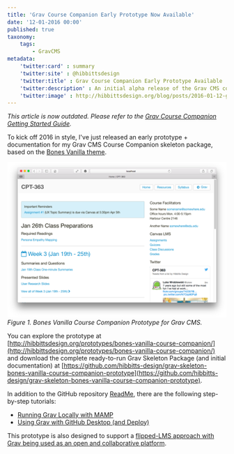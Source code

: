 ```yaml
---
title: 'Grav Course Companion Early Prototype Now Available'
date: '12-01-2016 00:00'
published: true
taxonomy:
    tags:
        - GravCMS
metadata:
    'twitter:card' : summary
    'twitter:site' : @hibbittsdesign
    'twitter:title' : Grav Course Companion Early Prototype Available
    'twitter:description' : An initial alpha release of the Grav CMS course companion package is now available for download.
    'twitter:image' : http://hibbittsdesign.org/blog/posts/2016-01-12-grav-course-companion-early-prototype-now-available/bvcc-screenshot.png
---
```


_This article is now outdated. Please refer to the [Grav Course Companion Getting Started Guide](../2016-02-12-grav-course-companion-getting-started-guide)._

To kick off 2016 in style, I've just released an early prototype + documentation for my Grav CMS Course Companion skeleton package, based on the [Bones Vanilla theme](https://github.com/smartgravity/grav-theme-bones-vanilla).

![Bones Vanilla Course Companion Prototype for Grav CMS](bvcc-screenshot.png)  
_Figure 1. Bones Vanilla Course Companion Prototype for Grav CMS._

You can explore the prototype at [http://hibbittsdesign.org/prototypes/bones-vanilla-course-companion/](http://hibbittsdesign.org/prototypes/bones-vanilla-course-companion/) and download the complete ready-to-run Grav Skeleton Package (and initial documentation) at [https://github.com/hibbitts-design/grav-skeleton-bones-vanilla-course-companion-prototype](https://github.com/hibbitts-design/grav-skeleton-bones-vanilla-course-companion-prototype).

In addition to the GitHub repository [ReadMe](https://github.com/hibbitts-design/grav-skeleton-bones-vanilla-course-companion-prototype/blob/master/README.md), there are the following step-by-step tutorials:  
* [Running Grav Locally with MAMP](http://hibbittsdesign.org/blog/posts/running-grav-locally-with-mamp)
* [Using Grav with GitHub Desktop (and Deploy)](http://hibbittsdesign.org/blog/posts/using-grav-with-github-and-deploy)

This prototype is also designed to support a [flipped-LMS approach with Grav being used as an open and collaborative platform](http://hibbittsdesign.org/blog/posts/flipped-lms-using-an-open-and-collaborative-platform).
